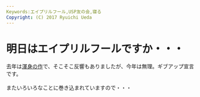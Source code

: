 ```yaml
---
Keywords:エイプリルフール,USP友の会,寝る
Copyright: (C) 2017 Ryuichi Ueda
---
```

# 明日はエイプリルフールですか・・・
去年は<a href="http://www.usptomo.com/TOMONOKAI_CMS/CGI/TOMONOKAI_CMS.CGI?PAGE=20120401AH64" target="_blank">渾身の作</a>で、そこそこ反響もありましたが、今年は無理。ギブアップ宣言です。<br />
<br />
またいろいろなことに巻き込まれていますので・・・
